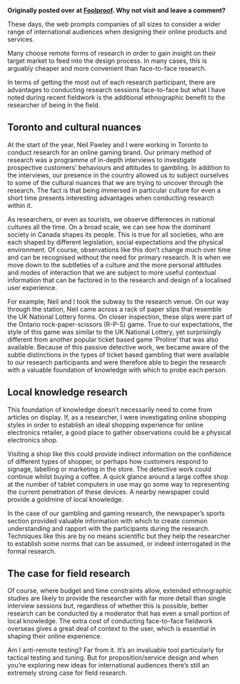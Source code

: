 **Originally posted over at [Foolproof](http://www.foolproof.co.uk/thinking/advantages-of-in-field-international-research). Why not visit and leave a comment?**

These days, the web prompts companies of all sizes to consider a wider range of international audiences when designing their online products and services.

Many choose remote forms of research in order to gain insight on their target market to feed into the design process. In many cases, this is arguably cheaper and more convenient than face-to-face research.

In terms of getting the most out of each research participant, there are advantages to conducting research sessions face-to-face but what I have noted during recent fieldwork is the additional ethnographic benefit to the researcher of being in the field.

## Toronto and cultural nuances
At the start of the year, Neil Pawley and I were working in Toronto to conduct research for an online gaming brand. Our primary method of research was a programme of in-depth interviews to investigate prospective customers’ behaviours and attitudes to gambling. In addition to the interviews, our presence in the country allowed us to subject ourselves to some of the cultural nuances that we are trying to uncover through the research. The fact is that being immersed in particular culture for even a short time presents interesting advantages when conducting research within it.

As researchers, or even as tourists, we observe differences in national cultures all the time. On a broad scale, we can see how the dominant society in Canada shapes its people. This is true for all societies, who are each shaped by different legislation, social expectations and the physical environment. Of course, observations like this don’t change much over time and can be recognised without the need for primary research. It is when we move down to the subtleties of a culture and the more personal attitudes and modes of interaction that we are subject to more useful contextual information that can be factored in to the research and design of a localised user experience.

For example; Neil and I took the subway to the research venue. On our way through the station, Neil came across a rack of paper slips that resemble the UK National Lottery forms. On closer inspection, these slips were part of the Ontario rock-paper-scissors (R-P-S) game. True to our expectations, the style of this game was similar to the UK National Lottery, yet surprisingly different from another popular ticket based game ‘Proline’ that was also available. Because of this passive detective work, we became aware of the subtle distinctions in the types of ticket based gambling that were available to our research participants and were therefore able to begin the research with a valuable foundation of knowledge with which to probe each person. 

## Local knowledge research
This foundation of knowledge doesn’t necessarily need to come from articles on display. If, as a researcher, I were investigating online shopping styles in order to establish an ideal shopping experience for online electronics retailer, a good place to gather observations could be a physical electronics shop.

Visiting a shop like this could provide indirect information on the confidence of different types of shopper, or perhaps how customers respond to signage, labelling or marketing in the store. The detective work could continue whilst buying a coffee. A quick glance around a large coffee shop at the number of tablet computers in use may go some way to representing the current penetration of these devices. A nearby newspaper could provide a goldmine of local knowledge.

In the case of our gambling and gaming research, the newspaper’s sports section provided valuable information with which to create common understanding and rapport with the participants during the research. Techniques like this are by no means scientific but they help the researcher to establish some norms that can be assumed, or indeed interrogated in the formal research. 

## The case for field research
Of course, where budget and time constraints allow, extended ethnographic studies are likely to provide the researcher with far more detail than single interview sessions but, regardless of whether this is possible, better research can be conducted by a moderator that has even a small portion of local knowledge. The extra cost of conducting face-to-face fieldwork overseas gives a great deal of context to the user, which is essential in shaping their online experience.

Am I anti-remote testing? Far from it. It’s an invaluable tool particularly for tactical testing and tuning. But for proposition/service design and when you’re exploring new ideas for international audiences there’s still an extremely strong case for field research.